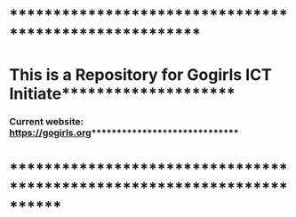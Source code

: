 # ******************************************************
# This is a Repository for Gogirls ICT Initiate********************
### Current website: https://gogirls.org*****************************
# **********************************************************************